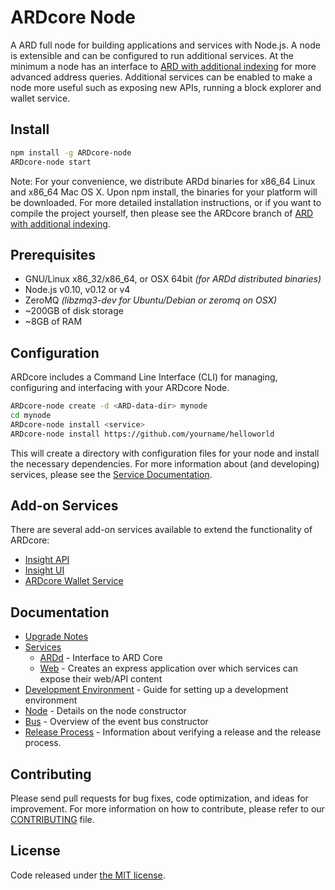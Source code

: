 ARDcore Node
============

A ARD full node for building applications and services with Node.js. A node is extensible and can be configured to run additional services. At the minimum a node has an interface to [ARD with additional indexing](https://github.com/underdarkskies/ARD/tree/0.15.0-ARDcore) for more advanced address queries. Additional services can be enabled to make a node more useful such as exposing new APIs, running a block explorer and wallet service.

## Install

```bash
npm install -g ARDcore-node
ARDcore-node start
```

Note: For your convenience, we distribute ARDd binaries for x86_64 Linux and x86_64 Mac OS X. Upon npm install, the binaries for your platform will be downloaded. For more detailed installation instructions, or if you want to compile the project yourself, then please see the ARDcore branch of [ARD with additional indexing](https://github.com/underdarkskies/ARD/tree/0.15.0-ARDcore).

## Prerequisites

- GNU/Linux x86_32/x86_64, or OSX 64bit *(for ARDd distributed binaries)*
- Node.js v0.10, v0.12 or v4
- ZeroMQ *(libzmq3-dev for Ubuntu/Debian or zeromq on OSX)*
- ~200GB of disk storage
- ~8GB of RAM

## Configuration

ARDcore includes a Command Line Interface (CLI) for managing, configuring and interfacing with your ARDcore Node.

```bash
ARDcore-node create -d <ARD-data-dir> mynode
cd mynode
ARDcore-node install <service>
ARDcore-node install https://github.com/yourname/helloworld
```

This will create a directory with configuration files for your node and install the necessary dependencies. For more information about (and developing) services, please see the [Service Documentation](docs/services.md).

## Add-on Services

There are several add-on services available to extend the functionality of ARDcore:

- [Insight API](https://github.com/underdarkskies/insight-api)
- [Insight UI](https://github.com/underdarkskies/insight-ui)
- [ARDcore Wallet Service](https://github.com/underdarkskies/ARDcore-wallet-service)

## Documentation

- [Upgrade Notes](docs/upgrade.md)
- [Services](docs/services.md)
  - [ARDd](docs/services/ARDd.md) - Interface to ARD Core
  - [Web](docs/services/web.md) - Creates an express application over which services can expose their web/API content
- [Development Environment](docs/development.md) - Guide for setting up a development environment
- [Node](docs/node.md) - Details on the node constructor
- [Bus](docs/bus.md) - Overview of the event bus constructor
- [Release Process](docs/release.md) - Information about verifying a release and the release process.

## Contributing

Please send pull requests for bug fixes, code optimization, and ideas for improvement. For more information on how to contribute, please refer to our [CONTRIBUTING](https://github.com/underdarkskies/ARDcore/blob/master/CONTRIBUTING.md) file.

## License

Code released under [the MIT license](https://github.com/underdarkskies/ARDcore-node/blob/master/LICENSE).
